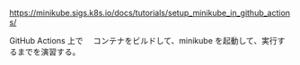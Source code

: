 

https://minikube.sigs.k8s.io/docs/tutorials/setup_minikube_in_github_actions/


GitHub Actions 上で　
コンテナをビルドして、minikube を起動して、実行するまでを演習する。



